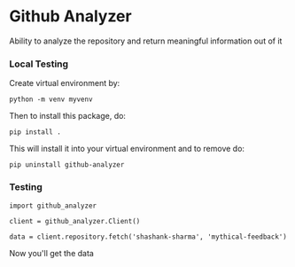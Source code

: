 # Github Analyzer

Ability to analyze the repository and return meaningful information out of it

### Local Testing

Create virtual environment by:

`python -m venv myvenv`

Then to install this package, do:

`pip install .`

This will install it into your virtual environment and to remove do:

`pip uninstall github-analyzer`

### Testing

`import github_analyzer`

`client = github_analyzer.Client()`

`data = client.repository.fetch('shashank-sharma', 'mythical-feedback')`

Now you'll get the data
